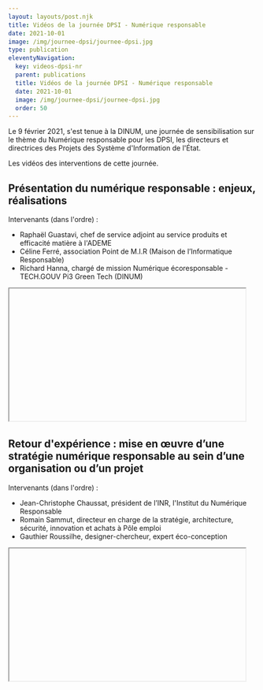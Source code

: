 ```yaml
---
layout: layouts/post.njk
title: Vidéos de la journée DPSI - Numérique responsable
date: 2021-10-01
image: /img/journee-dpsi/journee-dpsi.jpg
type: publication
eleventyNavigation:
  key: videos-dpsi-nr
  parent: publications
  title: Vidéos de la journée DPSI - Numérique responsable
  date: 2021-10-01
  image: /img/journee-dpsi/journee-dpsi.jpg
  order: 50
---
```


Le 9 février 2021, s'est tenue à la DINUM, une journée de sensibilisation sur le thème du Numérique responsable pour les DPSI, les directeurs et directrices des Projets des Système d'Information de l'État.

Les vidéos des interventions de cette journée.

## Présentation du numérique responsable : enjeux, réalisations

Intervenants (dans l'ordre) :

* Raphaël Guastavi, chef de service adjoint au service produits et efficacité matière à l'ADEME
* Céline Ferré, association Point de M.I.R (Maison de l’Informatique Responsable)
* Richard Hanna, chargé de mission Numérique écoresponsable - TECH.GOUV Pi3 Green Tech (DINUM)

<iframe
  width="480"
  height="269"
  src="https://www.dailymotion.com/embed/video/x81ez8a"
  srcdoc="<style>*{padding:0;margin:0;overflow:hidden}html,body{height:100%}img,span{position:absolute;width:100%;top:0;bottom:0;margin:auto}span{height:1.5em;text-align:center;font:48px/1.5 sans-serif;color:white;text-shadow:0 0 0.5em black}</style><a href=https://www.dailymotion.com/embed/video/x81ez8a?autoplay=1><img src=/img/journee-dpsi/video-1.jpg alt='Présentation du numérique responsable : enjeux, réalisations'><span aria-hidden='true'>▶</span></a>"
  frameborder="0"
  allowfullscreen
  title="Présentation du numérique responsable : enjeux, réalisations"
></iframe>

## Retour d'expérience : mise en œuvre d’une stratégie numérique responsable au sein d’une organisation ou d’un projet

Intervenants (dans l'ordre) :

* Jean-Christophe Chaussat, président de l’INR, l'Institut du Numérique Responsable
* Romain Sammut, directeur en charge de la stratégie, architecture, sécurité, innovation et achats à Pôle emploi
* Gauthier Roussilhe, designer-chercheur, expert éco-conception

<iframe
  width="480"
  height="269"
  src="https://www.dailymotion.com/embed/video/x81dlxv"
  srcdoc="<style>*{padding:0;margin:0;overflow:hidden}html,body{height:100%}img,span{position:absolute;width:100%;top:0;bottom:0;margin:auto}span{height:1.5em;text-align:center;font:48px/1.5 sans-serif;color:white;text-shadow:0 0 0.5em black}</style><a href=https://www.dailymotion.com/embed/video/x81dlxv?autoplay=1><img src=/img/journee-dpsi/video-2.jpg alt='Retour d'expérience – Mise en œuvre d’une stratégie numérique responsable au sein d’une organisation ou d’un projet'><span aria-hidden='true'>▶</span></a>"
  frameborder="0"
  allowfullscreen
  title="Retour d'expérience – Mise en œuvre d’une stratégie numérique responsable au sein d’une organisation ou d’un projet"
></iframe>
